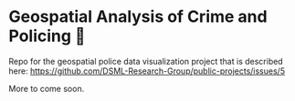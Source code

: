 # Geospatial Analysis of Crime and Policing 👮
Repo for the geospatial police data visualization project that is described here:  https://github.com/DSML-Research-Group/public-projects/issues/5

More to come soon.
